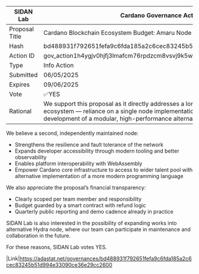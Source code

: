 | SIDAN Lab      | Cardano Governance Actions                                                                                                                                                                                                  |
| -------------- | --------------------------------------------------------------------------------------------------------------------------------------------------------------------------------------------------------------------------- |
| Proposal Title | Cardano Blockchain Ecosystem Budget: Amaru Node Development 2025                                                                                                                                                            |
| Hash           | bd488931f792651fefa9c6fda185a2c6cec83245b51d994e33090ce36e29cc2600                                                                                                                                                          |
| Action ID      | gov_action1h4ygjv0hjfj3lmafcm76rpdzcm8vsvj9k5wejn3npyxwxm3fesnqqw9kxxz                                                                                                                                                      |
| Type           | Info Action                                                                                                                                                                                                                 |
| Submitted      | 06/05/2025                                                                                                                                                                                                                  |
| Expires        | 09/06/2025                                                                                                                                                                                                                  |
| Vote           | ✅YES                                                                                                                                                                                                                       |
| Rational       | We support this proposal as it directly addresses a long-standing risk in the ecosystem — reliance on a single node implementation — by funding the development of a modular, high-performance alternative written in Rust. |

We believe a second, independently maintained node:

- Strengthens the resilience and fault tolerance of the network
- Expands developer accessibility through modern tooling and better observability
- Enables platform interoperability with WebAssembly
- Empower Cardano core infrastructure to access to wider talent pool with alternative implementation of a more modern programming language

We also appreciate the proposal’s financial transparency:

- Clearly scoped per team member and responsibility
- Budget guarded by a smart contract with refund logic
- Quarterly public reporting and demo cadence already in practice

SIDAN Lab is also interested in the possibility of expanding works into alternative Hydra node, where our team can participate in maintenance and collaboration in the future.

For these reasons, SIDAN Lab votes YES.

|Link|https://adastat.net/governances/bd488931f792651fefa9c6fda185a2c6cec83245b51d994e33090ce36e29cc2600
